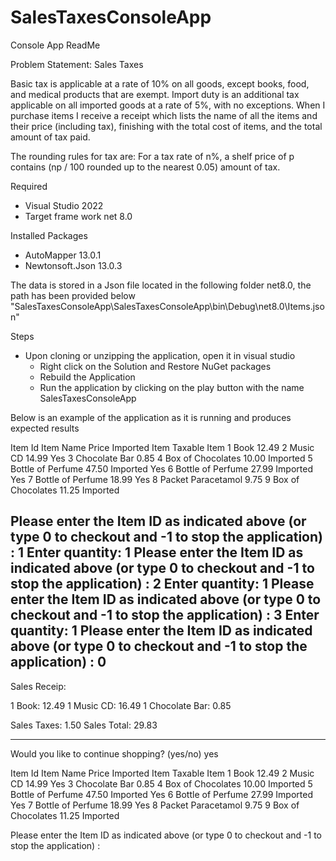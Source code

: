 # SalesTaxesConsoleApp

Console App ReadMe

Problem Statement: Sales Taxes

Basic tax is applicable at a rate of 10% on all goods, except books, food, and medical products that are
exempt. Import duty is an additional tax applicable on all imported goods at a rate of 5%, with no exceptions.
When I purchase items I receive a receipt which lists the name of all the items and their price (including tax),
finishing with the total cost of items, and the total amount of tax paid.

The rounding rules for tax are:
For a tax rate of n%, a shelf price of p contains (np / 100 rounded up to the nearest 0.05) amount of
tax.

Required
- Visual Studio 2022
- Target frame work net 8.0

Installed Packages 
- AutoMapper 13.0.1
- Newtonsoft.Json 13.0.3

The data is stored in a Json file located in the following folder net8.0, the path has been provided below
"SalesTaxesConsoleApp\SalesTaxesConsoleApp\bin\Debug\net8.0\Items.json"

Steps 
- Upon cloning or unzipping the application, open it in visual studio 
	- Right click on the Solution and Restore NuGet packages 
	- Rebuild the Application 
	- Run the application by clicking on the play button with the name SalesTaxesConsoleApp

Below is an example of the application as it is running and produces expected results

Item Id Item Name                       Price           Imported Item   Taxable Item
1       Book                            12.49
2       Music CD                        14.99                               Yes
3       Chocolate Bar                    0.85
4       Box of Chocolates               10.00          Imported
5       Bottle of Perfume               47.50          Imported             Yes
6       Bottle of Perfume               27.99          Imported             Yes
7       Bottle of Perfume               18.99                               Yes
8       Packet Paracetamol               9.75
9       Box of Chocolates               11.25          Imported


Please enter the Item ID as indicated above (or type 0 to checkout and -1 to stop the application) :
1
Enter quantity:
1
Please enter the Item ID as indicated above (or type 0 to checkout and -1 to stop the application) :
2
Enter quantity:
1
Please enter the Item ID as indicated above (or type 0 to checkout and -1 to stop the application) :
3
Enter quantity:
1
Please enter the Item ID as indicated above (or type 0 to checkout and -1 to stop the application) :
0
--------------------------------------------------

Sales Receip:

1 Book: 12.49
1 Music CD: 16.49
1 Chocolate Bar: 0.85

Sales Taxes: 1.50
Sales Total: 29.83

--------------------------------------------------



Would you like to continue shopping? (yes/no)
yes


Item Id Item Name                       Price           Imported Item   Taxable Item
1       Book                            12.49
2       Music CD                        14.99                               Yes
3       Chocolate Bar                    0.85
4       Box of Chocolates               10.00          Imported
5       Bottle of Perfume               47.50          Imported             Yes
6       Bottle of Perfume               27.99          Imported             Yes
7       Bottle of Perfume               18.99                               Yes
8       Packet Paracetamol               9.75
9       Box of Chocolates               11.25          Imported


Please enter the Item ID as indicated above (or type 0 to checkout and -1 to stop the application) :
